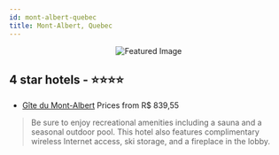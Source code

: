 ```yaml
---
id: mont-albert-quebec
title: Mont-Albert, Quebec
---
```


<center><img src="https://i.travelapi.com/hotels/3000000/2890000/2882300/2882241/5a8e9d7b_z.jpg" alt="Featured Image" /></center>


##  4 star hotels - ⭐️⭐️⭐️⭐️

-    [Gîte du Mont-Albert](https://us.hurb.com/hotels/mont-albert/gite-du-mont-albert-JNP-JP929732?cmp=18055) Prices from R$ 839,55
   > Be sure to enjoy recreational amenities including a sauna and a seasonal outdoor pool. This hotel also features complimentary wireless Internet access, ski storage, and a fireplace in the lobby.

